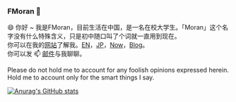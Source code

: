 ### FMoran 👋  
😄 你好 ~ 我是FMoran，目前生活在中国，是一名在校大学生。「Moran」这个名字没有什么特殊含义，只是初中随口叫了个词就一直用到现在。  
你可以在我的[网站](https://fmoran.me)了解我。[EN](https://fmoran.me/en)，[JP](https://fmoran.me/jp)，[Now](https://fmoran.me/now)，[Blog](https://fmoran.me/blog)。  
你可以发 📫 [邮件](i@fmoran.me)与我聊聊。  

Please do not hold me to account for any foolish opinions expressed herein. Hold me to account only for the smart things I say.  

[![Anurag's GitHub stats](https://github-readme-stats.vercel.app/api?username=flysheepfdn)](https://github.com/anuraghazra/github-readme-stats)

